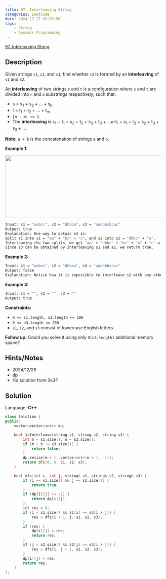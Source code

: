 ```yaml
---
title: 97. Interleaving String
categories: Leetcode
date: 2024-12-27 02:39:50
tags:
    - String
    - Dynamic Programming
---
```


[97. Interleaving String](https://leetcode.com/problems/interleaving-string/description/?envType=problem-list-v2&envId=plakya4j)

## Description

Given strings `s1`, `s2`, and `s3`, find whether `s3` is formed by an **interleaving**  of `s1` and `s2`.

An **interleaving**  of two strings `s` and `t` is a configuration where `s` and `t` are divided into `n` and `m` substrings respectively, such that:

- s = s<sub>1</sub> + s<sub>2</sub> + ... + s<sub>n</sub>
- t = t<sub>1</sub> + t<sub>2</sub> + ... + t<sub>m</sub>
- `|n - m| <= 1`
- The **interleaving**  is s<sub>1</sub> + t<sub>1</sub> + s<sub>2</sub> + t<sub>2</sub> + s<sub>3</sub> + t<sub>3</sub> + ...` or `t<sub>1</sub> + s<sub>1</sub> + t<sub>2</sub> + s<sub>2</sub> + t<sub>3</sub> + s<sub>3</sub> + ...

**Note:**  `a + b` is the concatenation of strings `a` and `b`.

**Example 1:**

<img alt="" src="https://assets.leetcode.com/uploads/2020/09/02/interleave.jpg" style="width: 561px; height: 203px;">

```bash
Input: s1 = "aabcc", s2 = "dbbca", s3 = "aadbbcbcac"
Output: true
Explanation: One way to obtain s3 is:
Split s1 into s1 = "aa" + "bc" + "c", and s2 into s2 = "dbbc" + "a".
Interleaving the two splits, we get "aa" + "dbbc" + "bc" + "a" + "c" = "aadbbcbcac".
Since s3 can be obtained by interleaving s1 and s2, we return true.
```

**Example 2:**

```bash
Input: s1 = "aabcc", s2 = "dbbca", s3 = "aadbbbaccc"
Output: false
Explanation: Notice how it is impossible to interleave s2 with any other string to obtain s3.
```

**Example 3:**

```bash
Input: s1 = "", s2 = "", s3 = ""
Output: true
```

**Constraints:**

- `0 <= s1.length, s2.length <= 100`
- `0 <= s3.length <= 200`
- `s1`, `s2`, and `s3` consist of lowercase English letters.

**Follow up:**  Could you solve it using only `O(s2.length)` additional memory space?

## Hints/Notes

- 2024/12/26
- dp
- No solution from 0x3F

## Solution

Language: **C++**

```C++
class Solution {
public:
    vector<vector<int>> dp;

    bool isInterleave(string s1, string s2, string s3) {
        int m = s1.size(), n = s2.size();
        if (m + n != s3.size()) {
            return false;
        }
        dp.resize(m + 1, vector<int>(n + 1, -1));
        return dfs(0, 0, s1, s2, s3);
    }

    bool dfs(int i, int j, string& s1, string& s2, string& s3) {
        if (i == s1.size() && j == s2.size()) {
            return true;
        }
        if (dp[i][j] != -1) {
            return dp[i][j];
        }
        int res = 0;
        if (i < s1.size() && s1[i] == s3[i + j]) {
            res = dfs(i + 1, j, s1, s2, s3);
        }
        if (res) {
            dp[i][j] = res;
            return res;
        }
        if (j < s2.size() && s2[j] == s3[i + j]) {
            res = dfs(i, j + 1, s1, s2, s3);
        }
        dp[i][j] = res;
        return res;
    }
};
```
